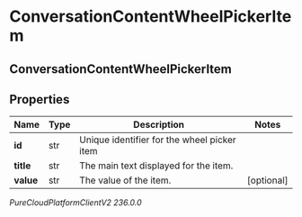 # ConversationContentWheelPickerItem

## ConversationContentWheelPickerItem

## Properties

|Name | Type | Description | Notes|
|------------ | ------------- | ------------- | -------------|
| **id** | str | Unique identifier for the wheel picker item | |
| **title** | str | The main text displayed for the item. | |
| **value** | str | The value of the item. | [optional] |



_PureCloudPlatformClientV2 236.0.0_
